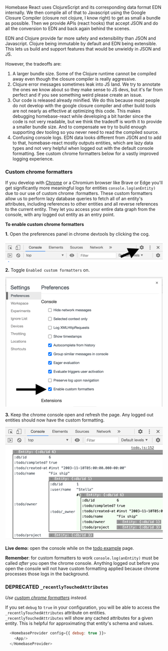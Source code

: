 Homebase React uses ClojureScript and its corresponding data format EDN internally. We then compile all of that to Javascript using the Google Closure Compiler (closure not clojure, I know right) to get as small a bundle as possible. Then we provide APIs (react hooks) that accept JSON and do all the conversion to EDN and back again behind the scenes.

EDN and Clojure provide far more safety and extensibility than JSON and Javascript. Clojure being immutable by default and EDN being extensible. This lets us build and support features that would be unwieldy in JSON and JS. 

However, the tradeoffs are:

1. A larger bundle size. Some of the Clojure runtime cannot be compiled away even though the closure compiler is really aggressive.
2. Clojure error messages sometimes leak into JS land. We try to annotate the ones we know about so they make sense to JS devs, but it's far from perfect and if you see something weird please create an issue.
3. Our code is released already minified. We do this because most people do not develop with the google closure compiler and other build tools are not nearly as effective at optimizing this code. This makes debugging homebase-react while developing a bit harder since the code is not very readable, but we think the tradeoff is worth it to provide a smaller bundle size. And to compensate we try to build enough supporting dev tooling so you never need to read the compiled source.
4. Confusing console logs. EDN data looks different from JSON and to add to that, homebase-react mostly outputs entities, which are lazy data types and not very helpful when logged out with the default console formatting. See custom chrome formatters below for a vastly improved logging experience.

### Custom chrome formatters
If you develop with [Chrome](https://www.google.com/chrome/) or a Chromium browser like Brave or Edge you'll get significantly more meaningful logs for entities `console.log(anEntity)` due to our use of custom chrome :formatters. These custom formatters allow us to perform lazy database queries to fetch all of an entity's attributes, including references to other entities and all reverse references to the current entity. They let you access your entire data graph from the console, with any logged out entity as an entry point.

**To enable custom chrome formatters**

**1.** Open the preferences panel in chrome devtools by clicking the cog.

![image of chrome devtools preferences button](https://github.com/homebaseio/homebase-react/blob/master/public/images/enable_chrome_formatters_1.png?raw=true)

**2.** Toggle `Enabled custom formatters` on.

![image of chrome devtools custom formatters toggle](https://github.com/homebaseio/homebase-react/blob/master/public/images/enable_chrome_formatters_2.png?raw=true)

**3.** Keep the chrome console open and refresh the page. Any logged out entities should now have the custom formatting.

![image of custom entity chrome console logs](https://github.com/homebaseio/homebase-react/blob/master/public/images/enable_chrome_formatters_3.png?raw=true)

**Live demo:** open the console while on the [todo example](https://homebaseio.github.io/homebase-react/#!/dev.example.todo) page.

**Remember**: for custom formatters to work `console.log(anEntity)` must be called *after* you open the chrome console. Anything logged out before you open the console will not have custom formatting applied because chrome processes those logs in the background.

### DEPRECATED `_recentlyTouchedAttributes`

*Use [custom chrome formatters](#custom-chrome-formatters) instead.*

If you set `debug` to `true` in your configuration, you will be able to access the `_recentlyTouchedAttributes` attribute on entities. `_recentlyTouchedAttributes` will show any cached attributes for a given entity. This is helpful for approximating that entity's schema and values.

```js
  <HomebaseProvider config={{ debug: true }}>
    <App/>
  </HomebaseProvider>
```